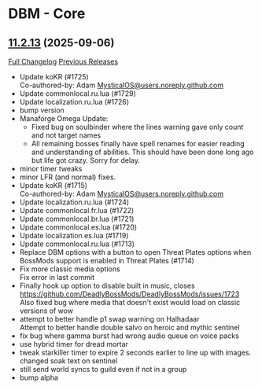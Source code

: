 # DBM - Core

## [11.2.13](https://github.com/DeadlyBossMods/DeadlyBossMods/tree/11.2.13) (2025-09-06)
[Full Changelog](https://github.com/DeadlyBossMods/DeadlyBossMods/compare/11.2.12...11.2.13) [Previous Releases](https://github.com/DeadlyBossMods/DeadlyBossMods/releases)

- Update koKR (#1725)  
    Co-authored-by: Adam <MysticalOS@users.noreply.github.com>  
- Update commonlocal.ru.lua (#1729)  
- Update localization.ru.lua (#1726)  
- bump version  
- Manaforge Omega Update:  
     - Fixed bug on soulbinder where the lines warning gave only count and not target names  
     - All remaining bosses finally have spell renames for easier reading and understanding of abilities. This should have been done long ago but life got crazy. Sorry for delay.  
- minor timer tweaks  
- minor LFR (and normal) fixes.  
- Update koKR (#1715)  
    Co-authored-by: Adam <MysticalOS@users.noreply.github.com>  
- Update localization.ru.lua (#1724)  
- Update commonlocal.fr.lua (#1722)  
- Update commonlocal.br.lua (#1721)  
- Update commonlocal.es.lua (#1720)  
- Update localization.es.lua (#1719)  
- Update commonlocal.ru.lua (#1713)  
- Replace DBM options with a button to open Threat Plates options when BossMods support is enabled in Threat Plates (#1714)  
- Fix more classic media options  
    Fix error in last commit  
- Finally hook up option to disable built in music, closes https://github.com/DeadlyBossMods/DeadlyBossMods/issues/1723  
    Also fixed bug where media that doesn't exist would load on classic versions of wow  
- attempt to better handle p1 swap warning on Halhadaar  
    Attempt to better handle double salvo on heroic and mythic sentinel  
- fix bug where gamma burst had wrong audio queue on voice packs  
- use hybrid timer for dread mortar  
- tweak starkiller timer to expire 2 seconds earlier to line up with images.  
    changed soak text on sentinel  
- still send world syncs to guild even if not in a group  
- bump alpha  
